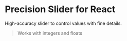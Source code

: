 # Precision Slider for React

High-accuracy slider to control values with fine details.

> Works with integers and floats
